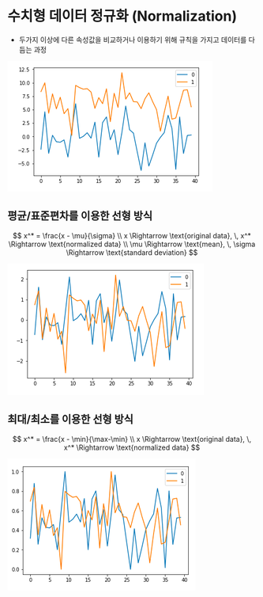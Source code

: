 # 수치형 데이터 정규화 (Normalization)

- 두가지 이상에 다른 속성값을 비교하거나 이용하기 위해 규칙을 가지고 데이터를 다듬는 과정

![pre-normalize](images/prenormalize.png)

## 평균/표준편차를 이용한 선형 방식

$$
x^* = \frac{x - \mu}{\sigma} \\
x \Rightarrow \text{original data}, \, x^* \Rightarrow \text{normalized data} \\
\mu \Rightarrow \text{mean}, \, \sigma \Rightarrow \text{standard deviation}
$$

![mean standard-dev](images/msdnormalize.png)

## 최대/최소를 이용한 선형 방식

$$
x^* = \frac{x - \min}{\max-\min} \\
x \Rightarrow \text{original data}, \, x^* \Rightarrow \text{normalized data}
$$

![min-max normalization](images/minmaxnormalize.png)
